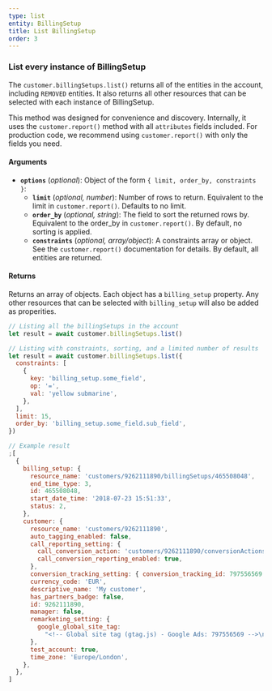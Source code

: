 ```yaml
---
type: list
entity: BillingSetup
title: List BillingSetup
order: 3
---
```


### List every instance of BillingSetup

The `customer.billingSetups.list()` returns all of the entities in the account, including `REMOVED` entities. It also returns all other resources that can be selected with each instance of BillingSetup.

This method was designed for convenience and discovery. Internally, it uses the `customer.report()` method with all `attributes` fields included. For production code, we recommend using `customer.report()` with only the fields you need.

#### Arguments

- **`options`** (_optional_): Object of the form `{ limit, order_by, constraints }`:
  - **`limit`** (_optional, number_): Number of rows to return. Equivalent to the limit in `customer.report()`. Defaults to no limit.
  - **`order_by`** (_optional, string_): The field to sort the returned rows by. Equivalent to the order_by in `customer.report()`. By default, no sorting is applied.
  - **`constraints`** (_optional, array/object_): A constraints array or object. See the `customer.report()` documentation for details. By default, all entities are returned.

#### Returns

Returns an array of objects.
Each object has a `billing_setup` property. Any other resources that can be selected with `billing_setup` will also be added as properities.

```javascript
// Listing all the billingSetups in the account
let result = await customer.billingSetups.list()

// Listing with constraints, sorting, and a limited number of results
let result = await customer.billingSetups.list({
  constraints: [
    {
      key: 'billing_setup.some_field',
      op: '=',
      val: 'yellow submarine',
    },
  ],
  limit: 15,
  order_by: 'billing_setup.some_field.sub_field',
})
```

```javascript
// Example result
;[
  {
    billing_setup: {
      resource_name: 'customers/9262111890/billingSetups/465508048',
      end_time_type: 3,
      id: 465508048,
      start_date_time: '2018-07-23 15:51:33',
      status: 2,
    },
    customer: {
      resource_name: 'customers/9262111890',
      auto_tagging_enabled: false,
      call_reporting_setting: {
        call_conversion_action: 'customers/9262111890/conversionActions/179',
        call_conversion_reporting_enabled: true,
      },
      conversion_tracking_setting: { conversion_tracking_id: 797556569 },
      currency_code: 'EUR',
      descriptive_name: 'My customer',
      has_partners_badge: false,
      id: 9262111890,
      manager: false,
      remarketing_setting: {
        google_global_site_tag:
          "<!-- Global site tag (gtag.js) - Google Ads: 797556569 -->\n<script async src=\"https://www.googletagmanager.com/gtag/js?id=AW-797556569\"></script>\n<script>\n  window.dataLayer = window.dataLayer || [];\n  function gtag(){dataLayer.push(arguments);}\n  gtag('js', new Date());\n\n  gtag('config', 'AW-797556569');\n</script>\n",
      },
      test_account: true,
      time_zone: 'Europe/London',
    },
  },
]
```
